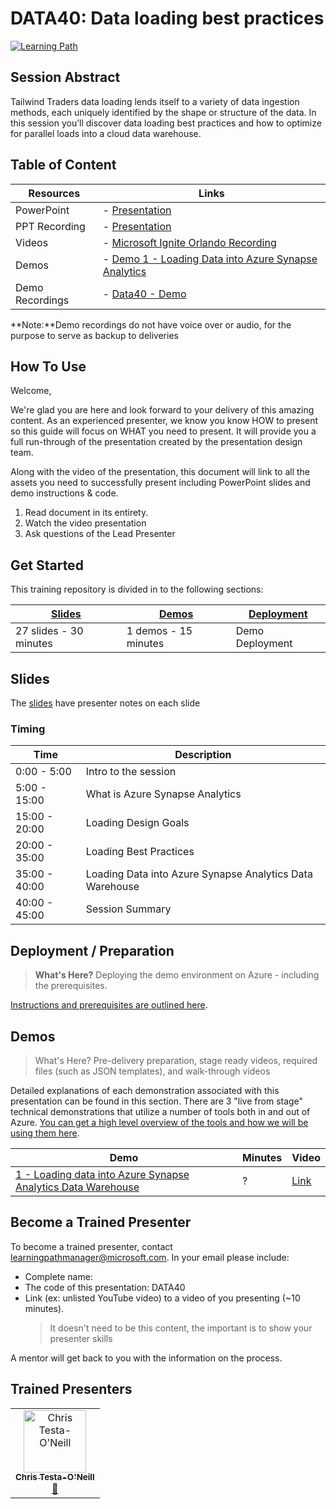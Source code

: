 # DATA40: Data loading best practices

[![Learning Path](https://img.shields.io/badge/Learning%20Path-DATA-fe5e00?logo=microsoft)](https://github.com/microsoft/ignite-learning-paths-training-DATA)

## Session Abstract

Tailwind Traders data loading lends itself to a variety of data ingestion methods, each uniquely identified by the shape or structure of the data. In this session you’ll discover data loading best practices and how to optimize for parallel loads into a cloud data warehouse.


## Table of Content

| Resources          | Links                            |
|-------------------|----------------------------------|
| PowerPoint        | - [Presentation](presentations.md) |
| PPT Recording     | - [Presentation](https://globaleventcdn.blob.core.windows.net/assets/data/data40/DATA40.mp4) |
| Videos            | - [Microsoft Ignite Orlando Recording](https://myignite.techcommunity.microsoft.com/sessions/84373) |
| Demos             | - [Demo 1 - Loading Data into Azure Synapse Analytics](demos/README.md#demo-1---loading-data-into-Azure-Synapse-datawarehouse) |
| Demo Recordings           | - [Data40 - Demo](https://globaleventcdn.blob.core.windows.net/assets/data/data40/Data40-Demo--NoAudio.mp4  ) |


**Note:**Demo recordings do not have voice over or audio, for the purpose to serve as backup to deliveries


## How To Use

Welcome,

We're glad you are here and look forward to your delivery of this amazing content. As an experienced presenter, we know you know HOW to present so this guide will focus on WHAT you need to present. It will provide you a full run-through of the presentation created by the presentation design team. 

Along with the video of the presentation, this document will link to all the assets you need to successfully present including PowerPoint slides and demo instructions &
code.

1.  Read document in its entirety.
2.  Watch the video presentation
3.  Ask questions of the Lead Presenter


## Get Started

This training repository is divided in to the following sections:

| [Slides](#slides) | [Demos](demos/README.md) | [Deployment](deployment/README.md) | 
|-------------------|---------------------------|--------------------------------------
| 27 slides - 30 minutes | 1 demos - 15 minutes | Demo Deployment


## Slides

The [slides](presentations.md) have presenter notes on each slide

### Timing

| Time        | Description 
--------------|-------------
0:00 - 5:00   | Intro to the session 
5:00 - 15:00  | What is Azure Synapse Analytics
15:00 - 20:00 | Loading Design Goals
20:00 - 35:00 | Loading Best Practices
35:00 - 40:00 | Loading Data into Azure Synapse Analytics Data Warehouse
40:00 - 45:00 | Session Summary

## Deployment / Preparation

>**What's Here?** Deploying the demo environment on Azure - including the prerequisites.

[Instructions and prerequisites are outlined here](deployment/README.md). 


## Demos

> What's Here? Pre-delivery preparation, stage ready videos, required files (such as JSON templates), and walk-through videos

Detailed explanations of each demonstration associated with this presentation can be found in this section. There are 3 "live from stage" technical demonstrations that utilize a number of tools both in and out of Azure. [You can get a high level overview of the tools and how we will be using them here](demos/README.md).

| Demo 	                                                                                               | Minutes | Video
-------------------------------------------------------------------------------------------------------|---------|-----------------
|  [1 - Loading data into Azure Synapse Analytics Data Warehouse](demos/README.md#demo-1---loading-data-into-Azure-Synapse-datawarehouse) | ?       | [Link](https://globaleventcdn.blob.core.windows.net/assets/data/data40/Data40-Demo--NoAudio.mp4)


## Become a Trained Presenter

To become a trained presenter, contact [learningpathmanager@microsoft.com](mailto:learningpathmanager@microsoft.com). In your email please include:

- Complete name:
- The code of this presentation: DATA40
- Link (ex: unlisted YouTube video) to a video of you presenting (~10 minutes). 
  > It doesn't need to be this content, the important is to show your presenter skills

A mentor will get back to you with the information on the process.

## Trained Presenters

<!-- ALL-CONTRIBUTORS-LIST:START - Do not remove or modify this section -->

<table>
<tr>
    <td align="center"><a href="http://learnanalytics.microsoft.com">
        <img src="https://avatars0.githubusercontent.com/u/22796551?s=460&v=4" width="100px;" alt="Chris Testa-O'Neill
"/><br />
        <sub><b>Chris Testa-O'Neill
</b></sub></a><br />
            <a href="https://github.com/microsoft/ignite-learning-paths-training-data/commits?author=ctestaoneillmsft" title="talk">📢</a> 
    </td>
</tr></table>

<!-- ALL-CONTRIBUTORS-LIST:END -->
